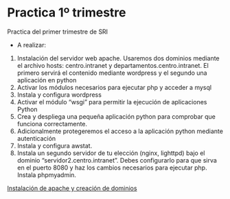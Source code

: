 # Practica 1º trimestre
Practica del primer trimestre de SRI

- A realizar:
1.  Instalación del servidor web apache. Usaremos dos dominios mediante el archivo hosts: centro.intranet y     departamentos.centro.intranet. El primero servirá el contenido mediante wordpress y el segundo una         aplicación en python
2.  Activar los módulos necesarios para ejecutar php y acceder a mysql
3.  Instala y configura wordpress
4.  Activar el módulo “wsgi” para permitir la ejecución de aplicaciones Python
5.  Crea y despliega una pequeña aplicación python para comprobar que funciona correctamente.
6.  Adicionalmente protegeremos el acceso a la aplicación python mediante autenticación
7.  Instala y configura awstat.
8.  Instala un segundo servidor de tu elección (nginx, lighttpd) bajo el dominio        “servidor2.centro.intranet”. Debes configurarlo para que sirva en el puerto 8080 y haz los cambios  necesarios para ejecutar php. Instala phpmyadmin.

[Instalación de apache y creación de dominios](Practica1trimestre/Ejercicio1.md)
